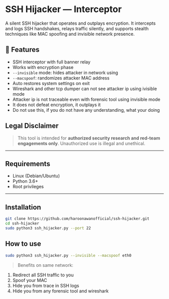 # SSH Hijacker — Interceptor

A silent SSH hijacker that operates and outplays encryption. It intercepts and logs SSH handshakes, relays traffic silently, and supports stealth techniques like MAC spoofing and invisible network presence.


## 🚀 Features

- SSH interceptor with full banner relay
- Works with encryption phase 
- `--invisible` mode: hides attacker in network using
- `--macspoof`: randomizes attacker MAC address
- Auto restores system settings on exit
- Wireshark and other tcp dumper can not see attacker ip using ivisible mode
- Attacker ip is not traceable even with forensic tool using invisible mode
- It does not defeat encryption, it outplays it
- Do not use this, if you do not have any understanding, what your doing
  
## Legal Disclaimer

> This tool is intended for **authorized security research and red-team engagements only**. Unauthorized use is illegal and unethical.

---

## Requirements

- Linux (Debian/Ubuntu)
- Python 3.6+
- Root privileges

---

## Installation

```bash
git clone https://github.com/haroonawanofficial/ssh-hijacker.git
cd ssh-hijacker
sudo python3 ssh_hijacker.py --port 22
```

## How to use

```bash
sudo python3 ssh_hijacker.py --invisible --macspoof eth0
```

> Benefits on same network:

1. Redirect all SSH traffic to you
2. Spoof your MAC
3. Hide you from trace in SSH logs
4. Hide you from any forensic tool and wireshark

